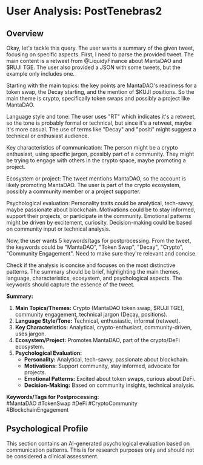 # User Analysis: PostTenebras2

## Overview

<think>
Okay, let's tackle this query. The user wants a summary of the given tweet, focusing on specific aspects. First, I need to parse the provided tweet. The main content is a retweet from @LiquidyFinance about MantaDAO and $RUJI TGE. The user also provided a JSON with some tweets, but the example only includes one. 

Starting with the main topics: the key points are MantaDAO's readiness for a token swap, the Decay starting, and the mention of $KUJI positions. So the main theme is crypto, specifically token swaps and possibly a project like MantaDAO.

Language style and tone: The user uses "RT" which indicates it's a retweet, so the tone is probably formal or technical, but since it's a retweet, maybe it's more casual. The use of terms like "Decay" and "positi" might suggest a technical or enthusiast audience.

Key characteristics of communication: The person might be a crypto enthusiast, using specific jargon, possibly part of a community. They might be trying to engage with others in the crypto space, maybe promoting a project.

Ecosystem or project: The tweet mentions MantaDAO, so the account is likely promoting MantaDAO. The user is part of the crypto ecosystem, possibly a community member or a project supporter.

Psychological evaluation: Personality traits could be analytical, tech-savvy, maybe passionate about blockchain. Motivations could be to stay informed, support their projects, or participate in the community. Emotional patterns might be driven by excitement, curiosity. Decision-making could be based on community input or technical analysis.

Now, the user wants 5 keywords/tags for postprocessing. From the tweet, the keywords could be "MantaDAO", "Token Swap", "Decay", "Crypto", "Community Engagement". Need to make sure they're relevant and concise.

Check if the analysis is concise and focuses on the most distinctive patterns. The summary should be brief, highlighting the main themes, language, characteristics, ecosystem, and psychological aspects. The keywords should capture the essence of the tweet.
</think>

**Summary:**  
1. **Main Topics/Themes:** Crypto (MantaDAO token swap, $RUJI TGE), community engagement, technical jargon (Decay, positions).  
2. **Language Style/Tone:** Technical, enthusiastic, informal (retweet).  
3. **Key Characteristics:** Analytical, crypto-enthusiast, community-driven, uses jargon.  
4. **Ecosystem/Project:** Promotes MantaDAO, part of the crypto/DeFi ecosystem.  
5. **Psychological Evaluation:**  
   - **Personality:** Analytical, tech-savvy, passionate about blockchain.  
   - **Motivations:** Support community, stay informed, advocate for projects.  
   - **Emotional Patterns:** Excited about token swaps, curious about DeFi.  
   - **Decision-Making:** Based on community insights, technical analysis.  

**Keywords/Tags for Postprocessing:**  
#MantaDAO #TokenSwap #DeFi #CryptoCommunity #BlockchainEngagement

## Psychological Profile

This section contains an AI-generated psychological evaluation based on communication patterns. This is for research purposes only and should not be considered a clinical assessment.